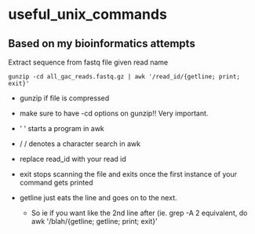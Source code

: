 # useful_unix_commands
## Based on my bioinformatics attempts

Extract sequence from fastq file given read name

```gunzip -cd all_gac_reads.fastq.gz | awk '/read_id/{getline; print; exit}'```

- gunzip if file is compressed

- make sure to have -cd options on gunzip!! Very important.

- ' ' starts a program in awk

- / / denotes a character search in awk

- replace read_id with your read id

- exit stops scanning the file and exits once the first instance of your command gets printed

- getline just eats the line and goes on to the next.
    - So ie if you want like the 2nd line after (ie. grep -A 2 equivalent, do awk '/blah/{getline; getline; print; exit}'
